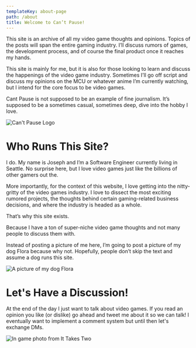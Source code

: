 ```yaml
---
templateKey: about-page
path: /about
title: Welcome to Can’t Pause!
---
```

This site is an archive of all my video game thoughts and opinions. Topics of the posts will span the entire gaming industry. I’ll discuss rumors of games, the development process, and of course the final product once it reaches my hands. 

This site is mainly for me, but it is also for those looking to learn and discuss the happenings of the video game industry. Sometimes I’ll go off script and discuss my opinions on the MCU or whatever anime I’m currently watching, but I intend for the core focus to be video games.

Cant Pause is not supposed to be an example of fine journalism. It’s supposed to be a sometimes casual, sometimes deep, dive into the hobby I love.

![Can't Pause Logo](/img/cantpauselogov2.png)

# Who Runs This Site?

I do. My name is Joseph and I’m a Software Engineer currently living in Seattle. No surprise here, but I love video games just like the billions of other gamers out the.

More importantly, for the context of this website, I love getting into the nitty-gritty of the video games industry. I love to dissect the most exciting rumored projects, the thoughts behind certain gaming-related business decisions, and where the industry is headed as a whole.

That’s why this site exists. 

Because I have a ton of super-niche video game thoughts and not many people to discuss them with.

Instead of posting a picture of me here, I’m going to post a picture of my dog Flora because why not. Hopefully, people don’t skip the text and assume a dog runs this site.

![A picture of my dog Flora](/img/pxl_20220101_034239615.jpg)

# Let's Have a Discussion!

At the end of the day I just want to talk about video games. If you read an opinion you like (or dislike) go ahead and tweet me about it so we can talk! I eventually want to implement a comment system but until then let's exchange DMs.

![In game photo from It Takes Two](/img/ittakestwotalking.png)